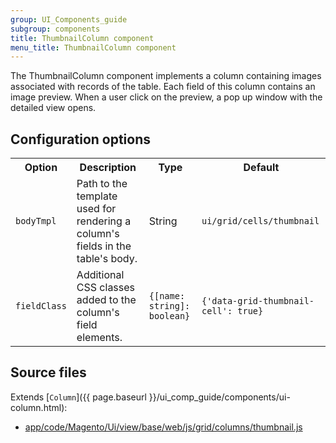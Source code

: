 ```yaml
---
group: UI_Components_guide
subgroup: components
title: ThumbnailColumn component
menu_title: ThumbnailColumn component
---
```


The ThumbnailColumn component implements a column containing images associated with records of the table. Each field of this column contains an image preview. When a user click on the preview, a pop up window with the detailed view opens.

## Configuration options

<table>
  <tr>
    <th>Option</th>
    <th>Description</th>
    <th>Type</th>
    <th>Default</th>
  </tr>
  <tr>
    <td><code>bodyTmpl</code></td>
    <td>Path to the template used for rendering a column's fields in the table's body.</td>
    <td>String</td>
    <td><code>ui/grid/cells/thumbnail</code></td>
  </tr>
  <tr>
    <td><code>fieldClass</code></td>
    <td>Additional CSS classes added to the column's field elements.</td>
    <td><code>{[name: string]: boolean}</code></td>
    <td><code>{'data-grid-thumbnail-cell': true}</code></td>
  </tr>
</table>

## Source files

Extends [`Column`]({{ page.baseurl }}/ui_comp_guide/components/ui-column.html):

- [app/code/Magento/Ui/view/base/web/js/grid/columns/thumbnail.js](https://github.com/magento/magento2ce/blob/2.2/app/code/Magento/Ui/view/base/web/js/grid/columns/thumbnail.js)